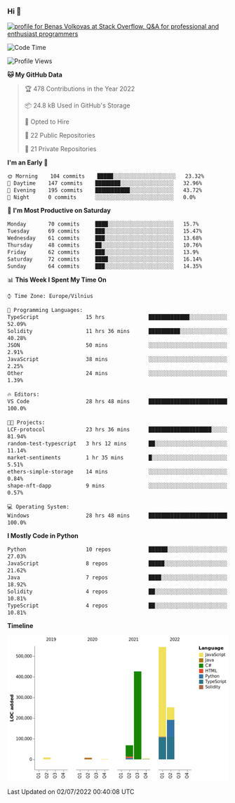 ### Hi 👋
<a href="https://stackoverflow.com/users/14954249/benas-volkovas"><img src="https://stackoverflow.com/users/flair/14954249.png?theme=dark" width="208" height="58" alt="profile for Benas Volkovas at Stack Overflow, Q&amp;A for professional and enthusiast programmers" title="profile for Benas Volkovas at Stack Overflow, Q&amp;A for professional and enthusiast programmers"></a>

<!--START_SECTION:waka-->
![Code Time](http://img.shields.io/badge/Code%20Time-765%20hrs%2036%20mins-blue)

![Profile Views](http://img.shields.io/badge/Profile%20Views-0-blue)

**🐱 My GitHub Data** 

> 🏆 478 Contributions in the Year 2022
 > 
> 📦 24.8 kB Used in GitHub's Storage 
 > 
> 💼 Opted to Hire
 > 
> 📜 22 Public Repositories 
 > 
> 🔑 21 Private Repositories  
 > 
**I'm an Early 🐤** 

```text
🌞 Morning    104 commits    █████░░░░░░░░░░░░░░░░░░░░   23.32% 
🌆 Daytime    147 commits    ████████░░░░░░░░░░░░░░░░░   32.96% 
🌃 Evening    195 commits    ███████████░░░░░░░░░░░░░░   43.72% 
🌙 Night      0 commits      ░░░░░░░░░░░░░░░░░░░░░░░░░   0.0%

```
📅 **I'm Most Productive on Saturday** 

```text
Monday       70 commits     ████░░░░░░░░░░░░░░░░░░░░░   15.7% 
Tuesday      69 commits     ███░░░░░░░░░░░░░░░░░░░░░░   15.47% 
Wednesday    61 commits     ███░░░░░░░░░░░░░░░░░░░░░░   13.68% 
Thursday     48 commits     ██░░░░░░░░░░░░░░░░░░░░░░░   10.76% 
Friday       62 commits     ███░░░░░░░░░░░░░░░░░░░░░░   13.9% 
Saturday     72 commits     ████░░░░░░░░░░░░░░░░░░░░░   16.14% 
Sunday       64 commits     ███░░░░░░░░░░░░░░░░░░░░░░   14.35%

```


📊 **This Week I Spent My Time On** 

```text
⌚︎ Time Zone: Europe/Vilnius

💬 Programming Languages: 
TypeScript               15 hrs              █████████████░░░░░░░░░░░░   52.09% 
Solidity                 11 hrs 36 mins      ██████████░░░░░░░░░░░░░░░   40.28% 
JSON                     50 mins             ░░░░░░░░░░░░░░░░░░░░░░░░░   2.91% 
JavaScript               38 mins             ░░░░░░░░░░░░░░░░░░░░░░░░░   2.25% 
Other                    24 mins             ░░░░░░░░░░░░░░░░░░░░░░░░░   1.39%

🔥 Editors: 
VS Code                  28 hrs 48 mins      █████████████████████████   100.0%

🐱‍💻 Projects: 
LCF-protocol             23 hrs 36 mins      ████████████████████░░░░░   81.94% 
random-test-typescript   3 hrs 12 mins       ██░░░░░░░░░░░░░░░░░░░░░░░   11.14% 
market-sentiments        1 hr 35 mins        █░░░░░░░░░░░░░░░░░░░░░░░░   5.51% 
ethers-simple-storage    14 mins             ░░░░░░░░░░░░░░░░░░░░░░░░░   0.84% 
shape-nft-dapp           9 mins              ░░░░░░░░░░░░░░░░░░░░░░░░░   0.57%

💻 Operating System: 
Windows                  28 hrs 48 mins      █████████████████████████   100.0%

```

**I Mostly Code in Python** 

```text
Python                   10 repos            ██████░░░░░░░░░░░░░░░░░░░   27.03% 
JavaScript               8 repos             █████░░░░░░░░░░░░░░░░░░░░   21.62% 
Java                     7 repos             ████░░░░░░░░░░░░░░░░░░░░░   18.92% 
Solidity                 4 repos             ██░░░░░░░░░░░░░░░░░░░░░░░   10.81% 
TypeScript               4 repos             ██░░░░░░░░░░░░░░░░░░░░░░░   10.81%

```


**Timeline**

![Chart not found](https://raw.githubusercontent.com/BenasVolkovas/BenasVolkovas/main/charts/bar_graph.png) 


 Last Updated on 02/07/2022 00:40:08 UTC
<!--END_SECTION:waka-->
